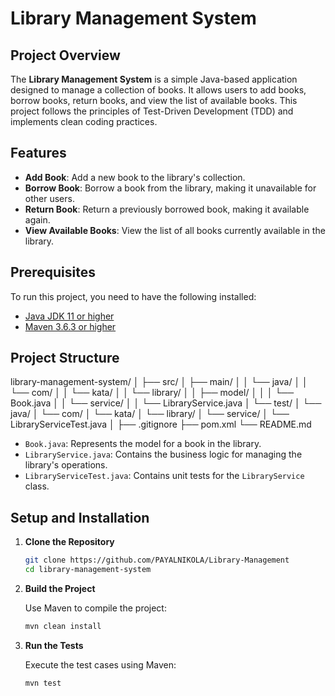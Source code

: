 # Library Management System

## Project Overview

The **Library Management System** is a simple Java-based application designed to manage a collection of books. It allows users to add books, borrow books, return books, and view the list of available books. This project follows the principles of Test-Driven Development (TDD) and implements clean coding practices.

## Features

- **Add Book**: Add a new book to the library's collection.
- **Borrow Book**: Borrow a book from the library, making it unavailable for other users.
- **Return Book**: Return a previously borrowed book, making it available again.
- **View Available Books**: View the list of all books currently available in the library.

## Prerequisites

To run this project, you need to have the following installed:

- [Java JDK 11 or higher](https://www.oracle.com/java/technologies/javase-jdk11-downloads.html)
- [Maven 3.6.3 or higher](https://maven.apache.org/download.cgi)

## Project Structure
library-management-system/ │ ├── src/ │ ├── main/ │ │ └── java/ │ │ └── com/ │ │ └── kata/ │ │ └── library/ │ │ ├── model/ │ │ │ └── Book.java │ │ └── service/ │ │ └── LibraryService.java │ └── test/ │ └── java/ │ └── com/ │ └── kata/ │ └── library/ │ └── service/ │ └── LibraryServiceTest.java │ ├── .gitignore ├── pom.xml └── README.md


- `Book.java`: Represents the model for a book in the library.
- `LibraryService.java`: Contains the business logic for managing the library's operations.
- `LibraryServiceTest.java`: Contains unit tests for the `LibraryService` class.

## Setup and Installation

1. **Clone the Repository**

   ```bash
   git clone https://github.com/PAYALNIKOLA/Library-Management
   cd library-management-system

2. **Build the Project**
   
   Use Maven to compile the project:
   ```bash
   mvn clean install
   

3. **Run the Tests**

   Execute the test cases using Maven:
   ```bash
   mvn test
